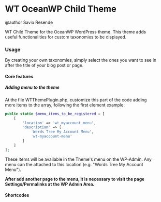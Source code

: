 WT OceanWP Child Theme
=================

@author Savio Resende

WT Child Theme for the OceanWP WordPress theme. This theme adds useful functionalities for custom taxonomies to be displayed.

### Usage
By creating your own taxonomies, simply select the ones you want to see in after the title of your blog post or page.

#### Core features

##### Adding menu to the theme

At the file WTThemePlugin.php, customize this part of the code adding more items to the array, following the first element example:

```php
public static $menu_items_to_be_registered = [
    [
        'location' => 'wt_myaccount_menu',
        'description' => [
            'Words Tree My Account Menu',
            'wt-myaccount-menu'
        ]
    ]
];
```

These items will be available in the Theme's menu on the WP-Admin. Any menu can the attached to this location (e.g. "Words Tree My Account Menu").

**After add another page to the menu, it is necessary to visit the page Settings/Permalinks at the WP Admin Area.**


#### Shortcodes

 
